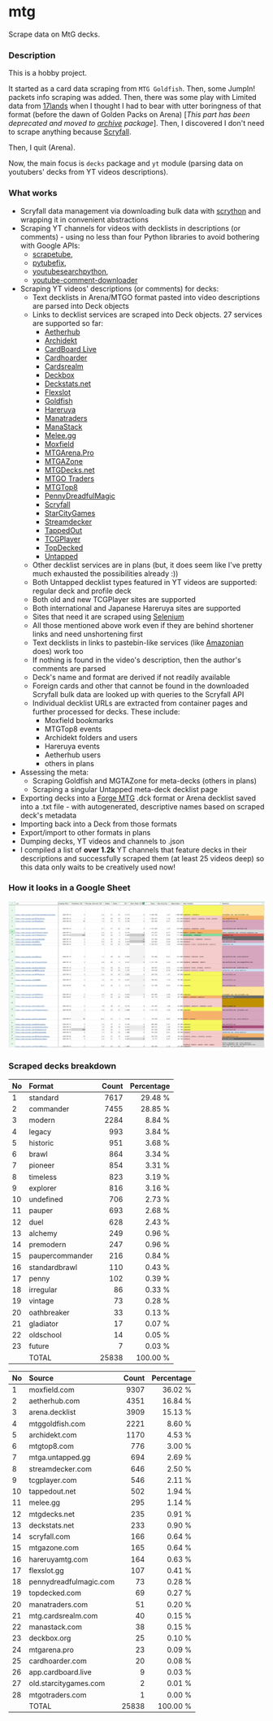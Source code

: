 # mtg
Scrape data on MtG decks.

### Description

This is a hobby project.

It started as a card data scraping from `MTG Goldfish`. Then, some JumpIn! packets info scraping 
was added. Then, there was some play with Limited data from [17lands](https://www.17lands.com) when 
I thought I had to bear with utter boringness of that format (before the dawn of Golden Packs on 
Arena) [_This part has been deprecated and moved to [archive](https://github.com/z33kz33k/mtg/tree/2d5eb0c758953d38ac51840ed3e49c2c25b4fe91/mtgcards/archive) package_]. Then, I discovered I 
don't need to scrape anything because [Scryfall](https://scryfall.com).

Then, I quit (Arena).

Now, the main focus is `decks` package and `yt` module (parsing data on youtubers' decks from YT videos 
descriptions).

### What works

* Scryfall data management via downloading bulk data with 
  [scrython](https://github.com/NandaScott/Scrython) and wrapping it in convenient abstractions
* Scraping YT channels for videos with decklists in descriptions (or comments) - using no less than 
  four Python libraries to avoid bothering with Google APIs: 
    * [scrapetube](https://github.com/dermasmid/scrapetube),
    * [pytubefix](https://github.com/JuanBindez/pytubefix),
    * [youtubesearchpython](https://github.com/alexmercerind/youtube-search-python), 
    * [youtube-comment-downloader](https://github.com/egbertbouman/youtube-comment-downloader) 
* Scraping YT videos' descriptions (or comments) for decks:    
    * Text decklists in Arena/MTGO format pasted into video descriptions are parsed into Deck objects
    * Links to decklist services are scraped into Deck objects. 27 services are supported so far:
        * [Aetherhub](https://aetherhub.com)
        * [Archidekt](https://archidekt.com)
        * [CardBoard Live](https://cardboard.live)
        * [Cardhoarder](https://www.cardhoarder.com)
        * [Cardsrealm](https://mtg.cardsrealm.com/en-us/)
        * [Deckbox](https://deckbox.org)
        * [Deckstats.net](https://deckstats.net)
        * [Flexslot](https://flexslot.gg)
        * [Goldfish](https://www.mtggoldfish.com)
        * [Hareruya](https://www.hareruyamtg.com/en/)
        * [Manatraders](https://www.manatraders.com)
        * [ManaStack](https://manastack.com/home)
        * [Melee.gg](https://melee.gg)
        * [Moxfield](https://www.moxfield.com)
        * [MTGArena.Pro](https://mtgarena.pro)
        * [MTGAZone](https://mtgazone.com)
        * [MTGDecks.net](https://mtgdecks.net)
        * [MTGO Traders](https://www.mtgotraders.com/store/index.html)
        * [MTGTop8](https://mtgtop8.com/index)
        * [PennyDreadfulMagic](https://pennydreadfulmagic.com)
        * [Scryfall](https://scryfall.com)
        * [StarCityGames](https://starcitygames.com)
        * [Streamdecker](https://www.streamdecker.com/landing)
        * [TappedOut](https://tappedout.net)
        * [TCGPlayer](https://infinite.tcgplayer.com)
        * [TopDecked](https://www.topdecked.com)
        * [Untapped](https://mtga.untapped.gg) 
    * Other decklist services are in plans (but, it does seem like I've pretty much exhausted the 
      possibilities already :))
    * Both Untapped decklist types featured in YT videos are supported: regular deck and profile deck
    * Both old and new TCGPlayer sites are supported
    * Both international and Japanese Hareruya sites are supported 
    * Sites that need it are scraped using [Selenium](https://github.com/SeleniumHQ/Selenium)
    * All those mentioned above work even if they are behind shortener links and need unshortening first
    * Text decklists in links to pastebin-like services (like [Amazonian](https://www.youtube.com/@Amazonian) does) work too
    * If nothing is found in the video's description, then the author's comments are parsed
    * Deck's name and format are derived if not readily available
    * Foreign cards and other that cannot be found in the downloaded Scryfall bulk data are looked 
      up with queries to the Scryfall API
    * Individual decklist URLs are extracted from container pages and further processed for decks. 
      These include:
        * Moxfield bookmarks
        * MTGTop8 events
        * Archidekt folders and users
        * Hareruya events
        * Aetherhub users
        * others in plans
* Assessing the meta:
    * Scraping Goldfish and MGTAZone for meta-decks (others in plans)
    * Scraping a singular Untapped meta-deck decklist page
* Exporting decks into a [Forge MTG](https://github.com/Card-Forge/forge) .dck format or Arena 
  decklist saved into a .txt file - with autogenerated, descriptive names based on scraped deck's 
  metadata
* Importing back into a Deck from those formats
* Export/import to other formats in plans
* Dumping decks, YT videos and channels to .json
* I compiled a list of **over 1.2k** YT channels that feature decks in their descriptions and successfully 
  scraped them (at least 25 videos deep) so this data only waits to be creatively used now!

### How it looks in a Google Sheet
![Most popular channels](assets/channels.jpg)

### Scraped decks breakdown
| No | Format | Count | Percentage |
|:---|:-----|------:|-----------:|
| 1  | standard        | 7617 |    29.48 % |
| 2  | commander       | 7455 |    28.85 % |
| 3  | modern          | 2284 |     8.84 % |
| 4  | legacy          |  993 |     3.84 % |
| 5  | historic        |  951 |     3.68 % |
| 6  | brawl           |  864 |     3.34 % |
| 7  | pioneer         |  854 |     3.31 % |
| 8  | timeless        |  823 |     3.19 % |
| 9  | explorer        |  816 |     3.16 % |
| 10 | undefined       |  706 |     2.73 % |
| 11 | pauper          |  693 |     2.68 % |
| 12 | duel            |  628 |     2.43 % |
| 13 | alchemy         |  249 |     0.96 % |
| 14 | premodern       |  247 |     0.96 % |
| 15 | paupercommander |  216 |     0.84 % |
| 16 | standardbrawl   |  110 |     0.43 % |
| 17 | penny           |  102 |     0.39 % |
| 18 | irregular       |   86 |     0.33 % |
| 19 | vintage         |   73 |     0.28 % |
| 20 | oathbreaker     |   33 |     0.13 % |
| 21 | gladiator       |   17 |     0.07 % |
| 22 | oldschool       |   14 |     0.05 % |
| 23 | future          |    7 |     0.03 % |
|  | TOTAL           | 25838 | 100.00 %|

| No | Source | Count | Percentage |
|:---|:-----|------:|-----------:|
| 1  | moxfield.com           | 9307 |    36.02 % |
| 2  | aetherhub.com          | 4351 |    16.84 % |
| 3  | arena.decklist         | 3909 |    15.13 % |
| 4  | mtggoldfish.com        | 2221 |     8.60 % |
| 5  | archidekt.com          | 1170 |     4.53 % |
| 6  | mtgtop8.com            |  776 |     3.00 % |
| 7  | mtga.untapped.gg       |  694 |     2.69 % |
| 8  | streamdecker.com       |  646 |     2.50 % |
| 9  | tcgplayer.com          |  546 |     2.11 % |
| 10 | tappedout.net          |  502 |     1.94 % |
| 11 | melee.gg               |  295 |     1.14 % |
| 12 | mtgdecks.net           |  235 |     0.91 % |
| 13 | deckstats.net          |  233 |     0.90 % |
| 14 | scryfall.com           |  166 |     0.64 % |
| 15 | mtgazone.com           |  165 |     0.64 % |
| 16 | hareruyamtg.com        |  164 |     0.63 % |
| 17 | flexslot.gg            |  107 |     0.41 % |
| 18 | pennydreadfulmagic.com |   73 |     0.28 % |
| 19 | topdecked.com          |   69 |     0.27 % |
| 20 | manatraders.com        |   51 |     0.20 % |
| 21 | mtg.cardsrealm.com     |   40 |     0.15 % |
| 22 | manastack.com          |   38 |     0.15 % |
| 23 | deckbox.org            |   25 |     0.10 % |
| 24 | mtgarena.pro           |   23 |     0.09 % |
| 25 | cardhoarder.com        |   20 |     0.08 % |
| 26 | app.cardboard.live     |    9 |     0.03 % |
| 27 | old.starcitygames.com  |    2 |     0.01 % |
| 28 | mtgotraders.com        |    1 |     0.00 % |
|  | TOTAL                  | 25838 | 100.00 %|
